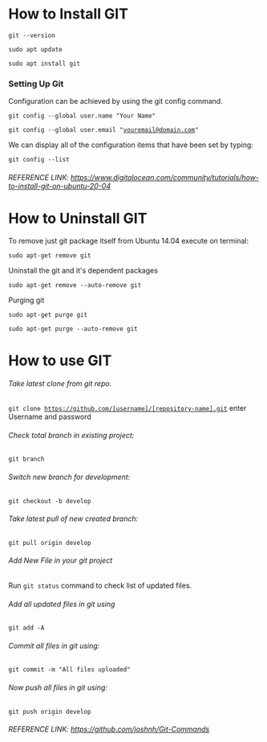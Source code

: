 # How to Install GIT

<code>git --version</code>

<code>sudo apt update</code>

<code>sudo apt install git</code>


### Setting Up Git

Configuration can be achieved by using the git config command.

<code>git config --global user.name "Your Name"</code>

<code>git config --global user.email "youremail@domain.com"</code>

We can display all of the configuration items that have been set by typing:

<code>git config --list</code>

###### REFERENCE LINK: https://www.digitalocean.com/community/tutorials/how-to-install-git-on-ubuntu-20-04


# How to Uninstall GIT

To remove just git package itself from Ubuntu 14.04 execute on terminal:

<code>sudo apt-get remove git</code>

Uninstall the git and it's dependent packages

<code>sudo apt-get remove --auto-remove git</code>

Purging git

<code>sudo apt-get purge git</code>

<code>sudo apt-get purge --auto-remove git</code>


# How to use GIT
 
###### Take latest clone from git repo.
<code>git clone https://github.com/[username]/[repository-name].git</code>
enter Username and password

###### Check total branch in existing project:
<code>git branch</code>
 
###### Switch new branch for development:
<code>git checkout -b develop</code>
 
###### Take latest pull of new created branch:
<code>git pull origin develop</code>
 
###### Add New File in your git project
Run <code>git status</code> command to check list of updated files.
 
###### Add all updated files in git using
<code>git add -A</code>

###### Commit all files in git using:
<code>git commit -m "All files uploaded"</code>

###### Now push all files in git using:
<code>git push origin develop</code>
  
###### REFERENCE LINK: <a href="https://github.com/joshnh/Git-Commands" target="_blank">https://github.com/joshnh/Git-Commands</a>
